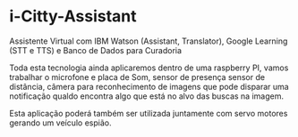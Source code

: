 # i-Citty-Assistant

Assistente Virtual com IBM Watson (Assistant, Translator), Google Learning (STT e TTS) e Banco de Dados para Curadoria

Toda esta tecnologia ainda aplicaremos dentro de uma raspberry PI, vamos trabalhar o microfone e placa de Som, sensor de presença sensor de distância, câmera para reconhecimento de imagens que pode disparar uma notificação qualdo encontra algo que está no alvo das buscas na imagem.

Esta aplicação poderá também ser utilizada juntamente com servo motores gerando um veículo espião.
